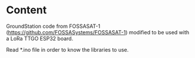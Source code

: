 # Content

GroundStation code from FOSSASAT-1 (https://github.com/FOSSASystems/FOSSASAT-1) modified to be used with a LoRa TTGO ESP32 board.

Read *.ino file in order to know the libraries to use.


